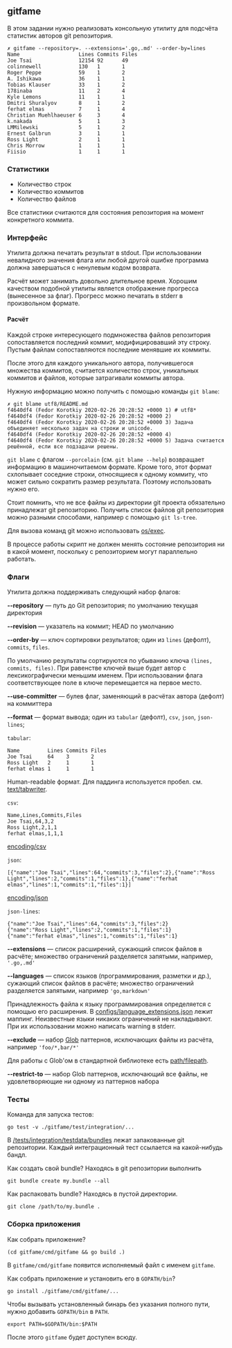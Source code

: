 ## gitfame

В этом задании нужно реализовать консольную утилиту для подсчёта статистик авторов git репозитория.

```
✗ gitfame --repository=. --extensions='.go,.md' --order-by=lines
Name                   Lines Commits Files
Joe Tsai               12154 92      49
colinnewell            130   1       1
Roger Peppe            59    1       2
A. Ishikawa            36    1       1
Tobias Klauser         33    1       2
178inaba               11    2       4
Kyle Lemons            11    1       1
Dmitri Shuralyov       8     1       2
ferhat elmas           7     1       4
Christian Muehlhaeuser 6     3       4
k.nakada               5     1       3
LMMilewski             5     1       2
Ernest Galbrun         3     1       1
Ross Light             2     1       1
Chris Morrow           1     1       1
Fiisio                 1     1       1
```

### Статистики

* Количество строк
* Количество коммитов
* Количество файлов

Все статистики считаются для состояния репозитория на момент конкретного коммита.

### Интерфейс

Утилита должна печатать результат в stdout.
При использовании невалидного значения флага или любой другой ошибке программа должна завершаться с ненулевым кодом возврата.

Расчёт может занимать довольно длительное время.
Хорошим качеством подобной утилиты является отображение прогресса (вынесенное за флаг).
Прогресс можно печатать в stderr в произвольном формате.

#### Расчёт

Каждой строке интересующего подмножества файлов репозитория сопоставляется последний коммит, модифицировавший эту строку.
Пустым файлам сопоставляются последние менявшие их коммиты.

После этого для каждого уникального автора, получившегося множества коммитов,
считается количество строк, уникальных коммитов и файлов, которые затрагивали коммиты автора.

Нужную информацию можно получить с помощью команды `git blame`:

```
✗ git blame utf8/README.md
f4640df4 (Fedor Korotkiy 2020-02-26 20:28:52 +0000 1) # utf8*
f4640df4 (Fedor Korotkiy 2020-02-26 20:28:52 +0000 2) 
f4640df4 (Fedor Korotkiy 2020-02-26 20:28:52 +0000 3) Задача объединяет несколько задач на строки и unicode.
f4640df4 (Fedor Korotkiy 2020-02-26 20:28:52 +0000 4) 
f4640df4 (Fedor Korotkiy 2020-02-26 20:28:52 +0000 5) Задача считается решённой, если все подзадачи решены.
```

`git blame` с флагом `--porcelain` (см. `git blame --help`) возвращает информацию в машиночитаемом формате.
Кроме того, этот формат схлопывает соседние строки, относящиеся к одному коммиту,
что может сильно сократить размер результата. Поэтому использовать нужно его.

Стоит помнить, что не все файлы из директории git проекта обязательно принадлежат git репозиторию.
Получить список файлов git репозитория можно разными способами, например с помощью `git ls-tree`.

Для вызова команд git можно использовать [os/exec](https://golang.org/pkg/os/exec/).

В процессе работы скрипт не должен менять состояние репозитория ни в какой момент,
поскольку с репозиторием могут параллельно работать.

### Флаги

Утилита должна поддерживать следующий набор флагов:

**--repository** — путь до Git репозитория; по умолчанию текущая директория

**--revision** — указатель на коммит; HEAD по умолчанию

**--order-by** — ключ сортировки результатов; один из `lines` (дефолт), `commits`, `files`.

По умолчанию результаты сортируются по убыванию ключа `(lines, commits, files)`.
При равенстве ключей выше будет автор с лексикографически меньшим именем.
При использовании флага соответствующее поле в ключе перемещается на первое место.

**--use-committer** — булев флаг, заменяющий в расчётах автора (дефолт) на коммиттера

**--format** — формат вывода; один из `tabular` (дефолт), `csv`, `json`, `json-lines`;

`tabular`:
```
Name         Lines Commits Files
Joe Tsai     64    3       2
Ross Light   2     1       1
ferhat elmas 1     1       1
```
Human-readable формат. Для паддинга используется пробел.
см. [text/tabwriter](https://golang.org/pkg/text/tabwriter/).

`csv`:
```
Name,Lines,Commits,Files
Joe Tsai,64,3,2
Ross Light,2,1,1
ferhat elmas,1,1,1
```
[encoding/csv](https://golang.org/pkg/encoding/csv/)

`json`:
```
[{"name":"Joe Tsai","lines":64,"commits":3,"files":2},{"name":"Ross Light","lines":2,"commits":1,"files":1},{"name":"ferhat elmas","lines":1,"commits":1,"files":1}]
```
[encoding/json](https://golang.org/pkg/encoding/json/)

`json-lines`:
```
{"name":"Joe Tsai","lines":64,"commits":3,"files":2}
{"name":"Ross Light","lines":2,"commits":1,"files":1}
{"name":"ferhat elmas","lines":1,"commits":1,"files":1}
```

**--extensions** — список расширений, сужающий список файлов в расчёте; множество ограничений разделяется запятыми, например, `'.go,.md'`

**--languages** — список языков (программирования, разметки и др.), сужающий список файлов в расчёте; множество ограничений разделяется запятыми, например `'go,markdown'`

Принадлежность файла к языку программирования определяется с помощью его расширения.
В [configs/language_extensions.json](configs/language_extensions.json) лежит маппинг.
Неизвестные языки никаких ограничений не накладывают. При их использовании можно написать warning в stderr.

**--exclude** — набор [Glob](https://en.wikipedia.org/wiki/Glob_(programming)) паттернов, исключающих файлы из расчёта, например `'foo/*,bar/*'`

Для работы с Glob'ом в стандартной библиотеке есть [path/filepath](https://golang.org/pkg/path/filepath/).

**--restrict-to** — набор Glob паттернов, исключающий все файлы, не удовлетворяющие ни одному из паттернов набора

### Тесты

Команда для запуска тестов:
```
go test -v ./gitfame/test/integration/...
```

В [/tests/integration/testdata/bundles](test/integration/testdata/bundles) лежат запакованные git репозитории.
Каждый интеграционный тест ссылается на какой-нибудь бандл.

Как создать свой bundle? Находясь в git репозитории выполнить
```
git bundle create my.bundle --all
```

Как распаковать bundle? Находясь в пустой директории.
```
git clone /path/to/my.bundle .
```

### Сборка приложения

Как собрать приложение?
```
(cd gitfame/cmd/gitfame && go build .)
```
В `gitfame/cmd/gitfame` появится исполняемый файл с именем `gitfame`.

Как собрать приложение и установить его в `GOPATH/bin`?
```
go install ./gitfame/cmd/gitfame/...
```

Чтобы вызывать установленный бинарь без указания полного пути, нужно добавить `GOPATH/bin` в `PATH`.
```
export PATH=$GOPATH/bin:$PATH
```

После этого `gitfame` будет доступен всюду.